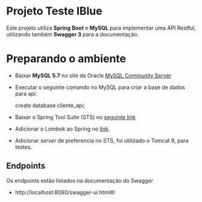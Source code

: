 # Projeto Teste IBlue

Este projeto utiliza **Spring Boot** e **MySQL** para implementar uma API Restful, utilizando também **Swagger 3** para a documentação.


# Preparando o ambiente

 - Baixar **MySQL 5.7** no site da Oracle [MySQL Community Server](https://downloads.mysql.com/archives/community/)
 - Executar o seguinte comando no MySQL para criar a base de dados para api:

     create database cliente_api;

 - Baixar o Spring Tool Suite (STS) no [seguinte link](https://spring.io/tools) 
 - Adicionar o Lombok ao Spring no [link](https://projectlombok.org/).
 - Adicionar *server* de preferencia no STS, foi utilizado o Tomcat 9, para testes.

## Endpoints 

 Os endpoints estão listados na documentação do Swagger
 - http://localhost:8080/swagger-ui.html#/ 
 